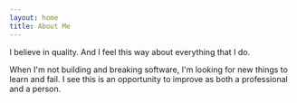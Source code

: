 ```yaml
---
layout: home
title: About Me
---
```


I believe in quality. And I feel this way about everything that I do. 

When I'm not building and breaking software, I'm looking for new things to learn and fail. I see this is an opportunity to improve as both a professional and a person.
